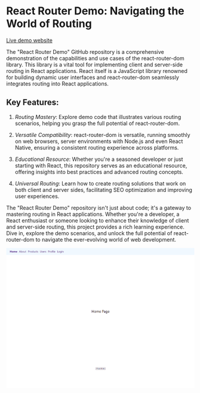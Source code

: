 React Router Demo: Navigating the World of Routing
==================================================     

[Live demo website](https://utkarsh-react-router-demo.netlify.app/)

The "React Router Demo" GitHub repository is a comprehensive demonstration of the capabilities and use cases of the react-router-dom library. This library is a vital tool for implementing client and server-side routing in React applications. React itself is a JavaScript library renowned for building dynamic user interfaces and react-router-dom seamlessly integrates routing into React applications.

## Key Features:

1. *Routing Mastery*: Explore demo code that illustrates various routing scenarios, helping you grasp the full potential of react-router-dom.

2. *Versatile Compatibility*: react-router-dom is versatile, running smoothly on web browsers, server environments with Node.js and even React Native, ensuring a consistent routing experience across platforms.

3. *Educational Resource*: Whether you're a seasoned developer or just starting with React, this repository serves as an educational resource, offering insights into best practices and advanced routing concepts.

4. *Universal Routing*: Learn how to create routing solutions that work on both client and server sides, facilitating SEO optimization and improving user experiences.

The "React Router Demo" repository isn't just about code; it's a gateway to mastering routing in React applications. Whether you're a developer, a React enthusiast or someone looking to enhance their knowledge of client and server-side routing, this project provides a rich learning experience. Dive in, explore the demo scenarios, and unlock the full potential of react-router-dom to navigate the ever-evolving world of web development.

![Welcome Page](./assets/welcome_page.png)
